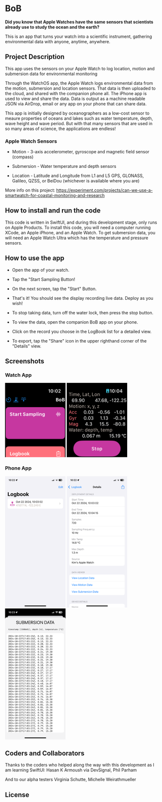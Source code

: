# BoB
**Did you know that Apple Watches have the same sensors that scientists already use to study the ocean and the earth?**

This is an app that turns your watch into a scientific instrument, gathering environmental data with anyone, anytime, anywhere.

## Project Description
This app uses the sensors on your Apple Watch to log location, motion and submersion data for environmental monitoring

Through the WatchOS app, the Apple Watch logs environmental data from the motion, submersion and location sensors. That data is then uploaded to the cloud, and shared with the companion phone all. The iPhone app is used to view and share the data. Data is output as a machine readable JSON via AirDrop, email or any app on your phone that can share data. 

This app is initially designed by oceanographers as a low-cost sensor to meaure properties of oceans and lakes such as water temperature, depth, wave height and wave period. But with that many sensors that are used in so many areas of science, the applications are endless!

### Apple Watch Sensors
- Motion - 3-axis accelerometer, gyroscope and magnetic field sensor (compass)

- Submersion - Water temperature and depth sensors

- Location - Latitude and Longitude from L1 and L5 GPS, GLONASS, Galileo, QZSS, or BeiDou (whichever is available where you are)

More info on this project: https://experiment.com/projects/can-we-use-a-smartwatch-for-coastal-monitoring-and-research

## How to install and run the code
This code is written in SwiftUI, and during this development stage, only runs on Apple Products. To install this code, you will need a computer running XCode, an Apple iPhone, and an Apple Watch. To get submersion data, you will need an Apple Watch Ultra which has the temperature and pressure sensors. 

## How to use the app
- Open the app of your watch. 

- Tap the "Start Sampling Button!

- On the next screen, tap the "Start" Button.

- That's it! You should see the display recording live data. Deploy as you wish!

- To stop taking data, turn off the water lock, then press the stop button.

- To view the data, open the companion BoB app on your phone. 

- Click on the record you choose in the LogBook list for a detailed view.

- To export, tap the "Share" icon in the upper righthand corner of the "Details" view.

## Screenshots
### Watch App
<p float="center">
<img src="https://github.com/rejectedbanana/BoB/blob/main/ScreenShots/WatchBoBContentView.PNG" width=200>
<img src="https://github.com/rejectedbanana/BoB/blob/main/ScreenShots/WatchBoBSamplingView.PNG" width=200>
</p>

### Phone App
<p float="center">
<img src="https://github.com/rejectedbanana/BoB/blob/main/ScreenShots/BoBLogbookView.PNG" width=200>
<img src="https://github.com/rejectedbanana/BoB/blob/main/ScreenShots/BoBDetailView.PNG" width=200>
<img src="https://github.com/rejectedbanana/BoB/blob/main/ScreenShots/BoBDetailDataView.PNG" width=200>
</p>

## Coders and Collaborators
Thanks to the coders who helped along the way with this development as I am learning SwiftUI: Hasan K Armoush via DevSignal, Phil Parham

And to our alpha testers Virginia Schutte, Michelle Weirathmueller

## License
